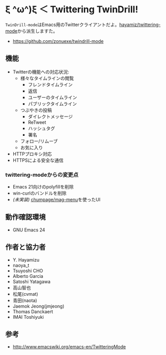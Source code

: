 ξ ^ω^)ξ ＜ Twittering TwinDrill!
===================================

`TwinDrill-mode`はEmacs用のTwitterクライアントだよ。[hayamiz/twittering-mode](https://github.com/hayamiz/twittering-mode)から派生しますた。

- https://github.com/zonuexe/twindrill-mode

機能
----

* Twitterの機能への対応状況:
  * 様々なタイムラインの閲覧
    * フレンドタイムライン
    * 返信
    * ユーザーのタイムライン
    * パブリックタイムライン
  * つぶやきの投稿
    * ダイレクトメッセージ
    * ReTweet
    * ハッシュタグ
    * 署名
  * フォロー/リムーブ
  * お気に入り
* HTTPプロキシ対応
* HTTPSによる安全な通信

### twittering-modeからの変更点

* Emacs 21向けのpolyfillを削除
* win-curlのバンドルを削除
* *(未実装)* [chumpage/mag-menu](https://github.com/chumpage/mag-menu)を使ったUI

動作確認環境
------------

- GNU Emacs 24

作者と協力者
------------

- Y. Hayamizu
- naoya_t
- Tsuyoshi CHO
- Alberto Garcia
- Satoshi Yatagawa
- 高山智也
- 松尾(cvmat)
- 青田(naota)
- Jaemok Jeong(jmjeong)
- Thomas Danckaert
- IMAI Toshiyuki

参考
----

- http://www.emacswiki.org/emacs-en/TwitteringMode

